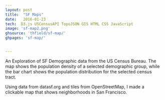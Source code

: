```yaml
---
layout: post
title:  "SF Maps"
date:   2016-01-23
tech:  D3.js USCensusAPI TopoJSON GIS HTML CSS JavaScript
image: 'sf-map2.png'
ghsource: 'thfield/sf-map/'
ghpages: 'sf-map/'


---
```

An Exploration of SF Demographic data from the US Census Bureau.  The map shows the population density of a selected demographic group, while the bar chart shows the population distribution for the selected census tract.

Using data from datasf.org and tiles from OpenStreetMap, I made a clickable map that shows neighborhoods in San Francisco.
